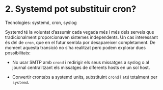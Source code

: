 # 2. Systemd pot substituir cron?

Tecnologies: systemd, cron, syslog

Systemd té la voluntat d’assumir cada vegada més i més dels serveis que 
tradicionalment proporcionaven sistemes independents. Un cas interessant 
és del de `cron`, que en el futur sembla por desapareixer completament. 
De moment aquesta transició no s’ha realitzat però podem explorar dues 
possibilitats:

- No usar SMTP amb `crond` i redirigir els seus missatges a syslog o al 
journal centralitzant els missatges de diferents hosts en un sol host.

- Convertir crontabs a systemd units, substituint `crond` i `atd` 
totalment per `systemd`.
